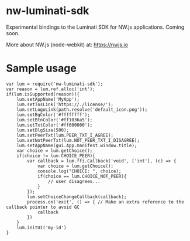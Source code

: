 # nw-luminati-sdk
Experimental bindings to the Luminati SDK for NW.js applications. Coming soon.

More about NW.js (node-webkit) at: https://nwjs.io

# Sample usage
```
var lum = require('nw-luminati-sdk');
var reason = lum.ref.alloc('int');
if(lum.isSupported(reason)){
	lum.setAppName('MyApp');
	lum.setTosLink('https://./license/');
	lum.setLogoLink(path.resolve('default_icon.png'));
	lum.setBgColor('#ffffffff');
	lum.setBtnColor('#ff1036a5');
	lum.setTxtColor('#ff000000');
	lum.setDlgSize(500);
	lum.setPeerTxt(lum.PEER_TXT_I_AGREE);
	lum.setNotPeerTxt(lum.NOT_PEER_TXT_I_DISAGREE);
	lum.setAppName(gui.App.manifest.window.title);
	var choice = lum.getChoice();
	if(choice != lum.CHOICE_PEER){
		var callback = lum.ffi.Callback('void', ['int'], (c) => {
			var choice = lum.getChoice();
			console.log("CHOICE: ", choice);
			if(choice == lum.CHOICE_NOT_PEER){
				// user disagrees...
			}
		});
		lum.setChoiceChangeCallback(callback);
		process.on('exit', () => { // Make an extra reference to the callback pointer to avoid GC
			callback
		})
	}
	lum.initUI('my-id')
}
```


